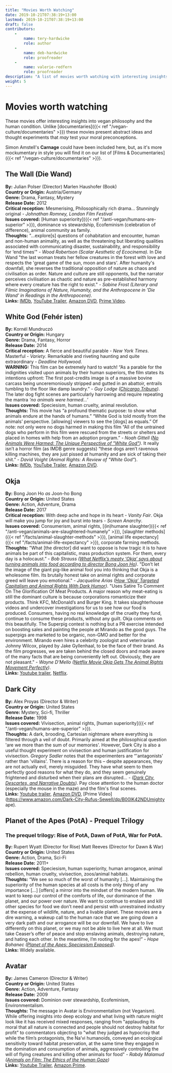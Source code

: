 ```yaml
---
title: "Movies Worth Watching"
date: 2019-10-21T07:38:19+13:00
lastmod: 2019-10-21T07:38:19+13:00
draft: false
contributors:
    - 
        name: tery-hardwicke
        role: author
    - 
        name: deb-hardwicke
        role: proofreader
    - 
        name: valerie-redfern
        role: proofreader
description: "A list of movies worth watching with interesting insights into vegan philosophy and the human condition"
weight: 5
---
```


# Movies worth watching

These movies offer interesting insights into vegan philosophy and the human condition. Unlike [documentaries]({{< ref "/vegan-culture/documentaries" >}}) these movies present abstract ideas and thought experiments that *may* test your moral preconceptions. 

Simon Amstell's **Carnage** could have been included here, but, as it's more mockumentary in style you will find it on our list of [Films & Documentaries]({{< ref "/vegan-culture/documentaries" >}}).

## The Wall (Die Wand) 
**By:** Julian Polser (Director) Marlen Haushofer (Book)   
**Country or Origin:** Austria/Germany  
**Genre:** Drama, Fantasy, Mystery  
**Release Date:** 2012  
**Critical reception:** Mesmerising, Philosophically rich drama… Stunningly original - *Johnathan Romney, London Film Festival*  
**Issues covered:** [Human superiority]({{< ref "/anti-vegan/humans-are-superior" >}}), dominance vs stewardship, Ecofeminism (celebration of difference), animal community as family.  
**Thoughts:** "…explore[s] questions of cohabitation and encounter, human and non-human animality, as well as the threatening but liberating qualities associated with communicating disaster, sustainability, and responsibility for ‘end times’" - *Wood Robertson (Scalar Aesthetic of Ecocinema).*  In Die Wand "the last woman treats her fellow creatures in the forest with love and respects the 'great game of the sun, moon and stars'. After humanity's downfall, she reverses the traditional opposition of nature as chaos and civilisation as order. Nature and culture are still opponents, but the narrator perceives civilisation as chaotic and nature as pre-established harmony where every creature has the right to exist." *-  Sabine Frost (Literary and Filmic Imaginations of Nature, Humanity, and the Anthropocene in 'Die Wand' in Readings in the Anthropocene).*  
**Links:** [IMDb](https://web.archive.org/web/20190619061331/https://www.imdb.com/title/tt1745686/), [YouTube Trailer](https://www.youtube.com/watch?v=fPtk3XDFY48), [Amazon DVD](https://web.archive.org/save/https://www.amazon.co.uk/Wall-DVD-Martina-Gedeck/dp/B00DRGDKK6), [Prime Video](https://www.amazon.co.uk/Wall-Martina-Gedeck/dp/B00KS5JCU6/ref=tmm_aiv_swatch_0?_encoding=UTF8&qid=&sr=).

## White God (Fehér isten)  
**By:**  Kornél Mundruczó  
**Country or Origin:** Hungary    
**Genre:** Drama, Fantasy, Horror   
**Release Date:** 2014  
**Critical reception:**  A fierce and beautiful parable *- New York Times*.  Masterful *- Variety*. Remarkable and riveting haunting and quite extraordinary *- Deadline Hollywood*.  
**WARNING:** This film can be extremely hard to watch! “As a parable for the indignities visited upon animals by their human superiors, the film states its intentions upfront: The first post-credits image is of a massive bovine carcass being unceremoniously stripped and gutted in an abattoir, entrails tumbling to the floor like damp laundry.”  *- Guy Lodge ([Chicargo Tribune](http://web.archive.org/web/20160126171831/https://www.chicagotribune.com/entertainment/movies/chi-white-god-20150402-story.html))*. The later dog fight scenes are particularly harrowing and require repeating the mantra *‘no animals were harmed…’*  
**Issues covered:** Speciesism, human cruelty, animal revolution.       
**Thoughts:** This movie has “a profound thematic purpose: to show what animals endure at the hands of humans.” “White God is told mostly from the animals’ perspective. [allowing] viewers to see the [dogs] as equals.” Of note: not only were no dogs harmed in making this film “All of the untrained dogs who perform in this film were rescued from the streets or shelters and placed in homes with help from an adoption program.” *- Noah Gittell ([No Animals Were Harmed: The Unique Perspective of "White God"](http://web.archive.org/web/20180703075932/https://www.rogerebert.com/balder-and-dash/no-animals-were-harmed-the-unique-perspective-of-white-god))*. It really isn’t a horror film (as IMDB genre suggests) “these dogs aren’t ravenous killing machines, they are just pissed at humanity and are sick of taking their shit.” *- David Voight (Animal Rights: A Review of "White God"*).  
**Links:** [IMDb](http://web.archive.org/web/20170709043347/http://www.imdb.com/title/tt2844798/?ref_=fn_al_tt_1), [YouTube Trailer](https://www.youtube.com/watch?v=kIGz2kyo26U), [Amazon DVD](http://web.archive.org/save/https://www.amazon.co.uk/gp/product/B00UNPU9P8/ref=atv_dp_mv_of_dp_0).

## Okja
**By:**  Bong Joon Ho *as* Joon-ho Bong  
**Country or Origin:** United States    
**Genre:** Action, Adventure, Drama   
**Release Date:** 2017   
**Critical reception:** With deep ache and hope in its heart *- Vanity Fair*. Okja will make you jump for joy and burst into tears *- Screen Anarchy*.   
**Issues covered:** Consumerism, animal rights, [(in)humane slaughter]({{< ref "/anti-vegan/animals-are-slaughtered-humanely" >}}), [slaughter methods]({{< ref "/facts/animal-slaughter-methods" >}}), [animal life expectancy]({{< ref "/facts/animal-life-expectancy" >}}), corporate farming methods.    
**Thoughts:** "What [the director] did want to oppose is how tragic it is to have animals be part of this capitalistic, mass production system. For them, every day is a holocaust.” - *Bob Strauss ([What Netflix’s meaty ‘Okja’ says about turning animals into food according to director Bong Joon Ho](http://web.archive.org/web/20171006122612/https://www.dailynews.com/2017/06/23/what-netflixs-meaty-okja-says-about-turning-animals-into-food-according-to-director-bong-joon-ho/))*. "Don’t let the image of the giant pig-like animal fool you into thinking that Okja is a wholesome film. Its brutally honest take on animal rights and corporate greed will leave you emotional." *- Jacqueline Arias ([How ‘Okja’ Targeted Capitalism and Animal Rights With Dark Humor](http://web.archive.org/web/20190831071439/https://preen.inquirer.net/50323/how-okja-targeted-capitalism-and-animal-rights-with-dark-humor))*. "Uses Satire To Comment On The Glorification Of Meat Products. 
A major reason why meat-eating is still the dominant culture is because corporations romanticize their products. Think KFC, McDonald’s and Burger King. It takes slaughterhouse videos and undercover investigations for us to see how our food is produced. Consumers, having no real knowledge of the cruelty they fund, continue to consume these products, without any guilt. Okja comments on this beautifully. The Superpig contest is nothing but a PR exercise intended on boosting sales and painting the people at Mirando as the good guys. The superpigs are marketed to be organic, non-GMO and better for the environment. Mirando even hires a celebrity zoologist and veterinarian Johnny Wilcox, played by Jake Gyllenhaal, to be the face of their brand. As the film progresses, we are taken behind the closed doors and made aware of the many facts that are being conveniently left out. Obviously, they are not pleasant." *- Wayne D'Mello ([Netflix Movie Okja Gets The Animal Rights Movement Perfectly](http://web.archive.org/web/20190806132813/https://www.filmcompanion.in/4-reasons-why-netflix-movie-okja-gets-the-animal-rights-movement-perfectly/))*.  
**Links:** [Youtube trailer](https://www.youtube.com/watch?v=AjCebKn4iic), [Netflix](https://www.netflix.com/nz/title/80091936). 

## Dark City
**By:** Alex Proyas (Director & Writer)    
**Country or Origin:**  United States   
**Genre:** Mystery, Sci-fi, Thriller     
**Release Date:** 1998   
**Issues covered:**  Vivisection, animal rights, [human superiority]({{< ref "/anti-vegan/humans-are-superior" >}}).  
**Thoughts:** A dark, brooding, Cartesian nightmare where everything is filtered through a veil of doubt. Primarily aimed at the philosophical question 'are we more than the sum of our memories'. However, Dark City is also a useful thought experiment on vivisection and human justification for vivisection. *Gregory Sadler* notes that the experimenters are “'antagonists' rather than 'villains'. There is a reason for this – despite appearances, they are not actually evil, merely misguided. They have what seem to them perfectly good reasons for what they do, and they seem genuinely frightened and disturbed when their plans are disrupted... *- ([Dark City, Descartes, and Narrative Doubts](http://web.archive.org/web/20151002092115/https://gbsadler.blogspot.com/2011/09/dark-city-descartes-and-narrative.html))*.  Pay close attention to the human doctor (especially the mouse in the maze) and the film's final scenes.     
**Links:**  [Youtube trailer](https://www.youtube.com/watch?v=jSpowoKqSzc), [Amazon DVD](http://web.archive.org/web/20180504113443/https://www.amazon.com/Dark-City-Rufus-Sewell/dp/0780622553), [Prime Video](https://www.amazon.com/Dark-City-Rufus-Sewell/dp/B00IK42NDUmighty ape).

## Planet of the Apes (PotA) - Prequel Trilogy 
### The prequel trilogy: Rise of PotA, Dawn of PotA, War for PotA.
**By:** Rupert Wyatt (Director for Rise) Matt Reeves (Director for Dawn & War)  
**Country or Origin:** United States   
**Genre:** Action, Drama, Sci-Fi   
**Release Date:** 2011+   
**Issues covered:** Speciesism, human superiority, human arrogance, animal rebellion, human cruelty, vivisection, zoos/animal habitats.    
**Thoughts:** “We see so much of the worst of humanity […]. Maintaining the superiority of the human species at all costs is the only thing of any importance […]  [offers] a mirror into the mindset of the modern human. We want to keep our control of the comforts of life, our dominance of the planet, and our power over nature. We want to continue to enslave and kill other species for food we don’t need and persist with unrestrained industry at the expense of wildlife, nature, and a livable planet. These movies are a dire warning, a wakeup call to the human race that we are going down a very dark path and our arrogance will be our downfall. We have to live differently on this planet, or we may not be able to live here at all. We must take Ceaser’s offer of peace and stop enslaving animals, destroying nature, and hating each other. In the meantime, I’m rooting for the apes!” *- Hope Bohanec ([Planet of the Apes: Speciesism Exposed](http://web.archive.org/web/20190716032256/https://freefromharm.org/animal-rights/planet-apes-speciesism-exposed/))*.   
**Links:** Widely available.  

## Avatar
**By:**  James Cameron (Director & Writer)  
**Country or Origin:** United States    
**Genre:** Action, Adventure, Fantasy   
**Release Date:** 2009    
**Issues covered:** Dominion over stewardship, Ecofeminism, Environmentalism.     
**Thoughts:** The message in Avatar is Environmentalism (not Veganism). While offering insights into deep ecology and what living with nature might look like it has received mixed responses, ranging from "applauding its moral that all nature is connected and people should not destroy habitat for profit" to commentators objecting to "what they judged as hypocrisy that while the film’s protagonists, the Na’vi humanoids, conveyed an ecological sensitivity toward habitat preservation, at the same time they engaged in the domination and consumption of animals, aggressively controlling the will of flying creatures and killing other animals for food" *- Rabdy Malamud ([Animals on Film:
The Ethics of the Human Gaze](http://web.archive.org/save/https://english.gsu.edu/files/2015/06/Spring.pdf))*      
**Links:** [Youtube Trailer](https://www.youtube.com/watch?v=5PSNL1qE6VY), [Amazon Prime](https://www.amazon.com/Avatar-Sam-Worthington/dp/B003EVWDR0/ref=sr_1_1?keywords=Avatar&qid=1571626877&s=instant-video&sr=1-1).